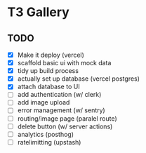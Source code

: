 # T3 Gallery

## TODO

- [x] Make it deploy (vercel)
- [x] scaffold basic ui with mock data
- [x] tidy up build process
- [x] actually set up database (vercel postgres)
- [x] attach database to UI
- [ ] add authentication (w/ clerk)
- [ ] add image upload
- [ ] error management (w/ sentry)
- [ ] routing/image page (paralel route)
- [ ] delete button (w/ server actions)
- [ ] analytics (posthog)
- [ ] ratelimitting (upstash)